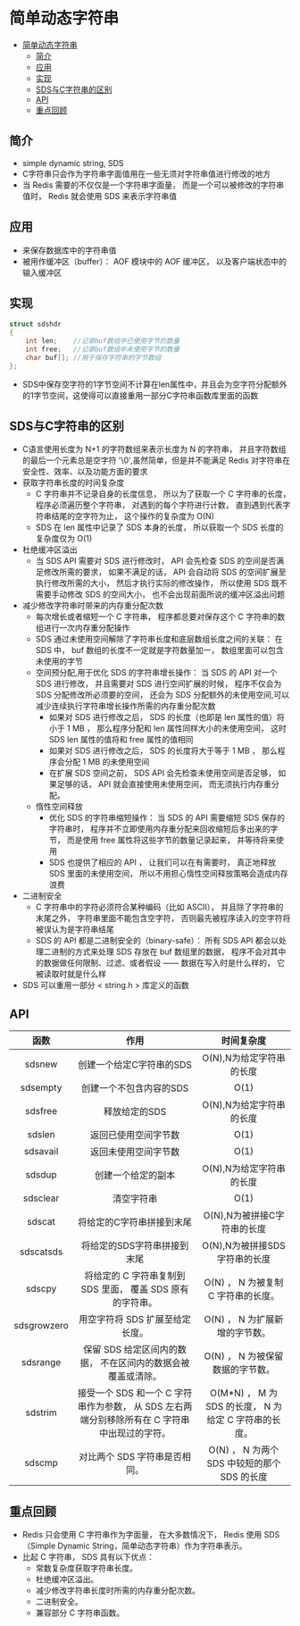 # 简单动态字符串

- [简单动态字符串](#简单动态字符串)
  - [简介](#简介)
  - [应用](#应用)
  - [实现](#实现)
  - [SDS与C字符串的区别](#sds与c字符串的区别)
  - [API](#api)
  - [重点回顾](#重点回顾)

## 简介
- simple dynamic string, SDS
- C字符串只会作为字符串字面值用在一些无须对字符串值进行修改的地方
- 当 Redis 需要的不仅仅是一个字符串字面量， 而是一个可以被修改的字符串值时， Redis 就会使用 SDS 来表示字符串值

## 应用
- 来保存数据库中的字符串值
- 被用作缓冲区（buffer）： AOF 模块中的 AOF 缓冲区， 以及客户端状态中的输入缓冲区


## 实现
```c
struct sdshdr
{
    int len;    //记录buf数组中已使用字节的数量
    int free;   //记录buf数组中未使用字节的数量
    char buf[]; //用于保存字符串的字节数组
};
```
- SDS中保存空字符的1字节空间不计算在len属性中，并且会为空字符分配额外的1字节空间，这使得可以直接重用一部分C字符串函数库里面的函数

## SDS与C字符串的区别
- C语言使用长度为 N+1 的字符数组来表示长度为 N 的字符串， 并且字符数组的最后一个元素总是空字符 '\0',虽然简单，但是并不能满足 Redis 对字符串在安全性、效率、以及功能方面的要求
- 获取字符串长度的时间复杂度
  - C 字符串并不记录自身的长度信息， 所以为了获取一个 C 字符串的长度， 程序必须遍历整个字符串， 对遇到的每个字符进行计数， 直到遇到代表字符串结尾的空字符为止， 这个操作的复杂度为 O(N) 
  - SDS 在 len 属性中记录了 SDS 本身的长度， 所以获取一个 SDS 长度的复杂度仅为 O(1)
- 杜绝缓冲区溢出
  - 当 SDS API 需要对 SDS 进行修改时， API 会先检查 SDS 的空间是否满足修改所需的要求， 如果不满足的话， API 会自动将 SDS 的空间扩展至执行修改所需的大小， 然后才执行实际的修改操作， 所以使用 SDS 既不需要手动修改 SDS 的空间大小， 也不会出现前面所说的缓冲区溢出问题
- 减少修改字符串时带来的内存重分配次数
  - 每次增长或者缩短一个 C 字符串， 程序都总要对保存这个 C 字符串的数组进行一次内存重分配操作
  - SDS 通过未使用空间解除了字符串长度和底层数组长度之间的关联： 在 SDS 中， buf 数组的长度不一定就是字符数量加一， 数组里面可以包含未使用的字节
  - 空间预分配,用于优化 SDS 的字符串增长操作： 当 SDS 的 API 对一个 SDS 进行修改， 并且需要对 SDS 进行空间扩展的时候， 程序不仅会为 SDS 分配修改所必须要的空间， 还会为 SDS 分配额外的未使用空间,可以减少连续执行字符串增长操作所需的内存重分配次数
    - 如果对 SDS 进行修改之后， SDS 的长度（也即是 len 属性的值）将小于 1 MB ， 那么程序分配和 len 属性同样大小的未使用空间， 这时 SDS len 属性的值将和 free 属性的值相同
    - 如果对 SDS 进行修改之后， SDS 的长度将大于等于 1 MB ， 那么程序会分配 1 MB 的未使用空间
    - 在扩展 SDS 空间之前， SDS API 会先检查未使用空间是否足够， 如果足够的话， API 就会直接使用未使用空间， 而无须执行内存重分配。
  - 惰性空间释放
    - 优化 SDS 的字符串缩短操作： 当 SDS 的 API 需要缩短 SDS 保存的字符串时， 程序并不立即使用内存重分配来回收缩短后多出来的字节， 而是使用 free 属性将这些字节的数量记录起来， 并等待将来使用
    - SDS 也提供了相应的 API ， 让我们可以在有需要时， 真正地释放 SDS 里面的未使用空间， 所以不用担心惰性空间释放策略会造成内存浪费
- 二进制安全
  - C 字符串中的字符必须符合某种编码（比如 ASCII）， 并且除了字符串的末尾之外， 字符串里面不能包含空字符， 否则最先被程序读入的空字符将被误认为是字符串结尾
  - SDS 的 API 都是二进制安全的（binary-safe）： 所有 SDS API 都会以处理二进制的方式来处理 SDS 存放在 buf 数组里的数据， 程序不会对其中的数据做任何限制、过滤、或者假设 —— 数据在写入时是什么样的， 它被读取时就是什么样
- SDS 可以重用一部分 < string.h \> 库定义的函数
 
## API
函数|作用|时间复杂度
|:---:|:--:|:----:|
sdsnew|创建一个给定C字符串的SDS|O(N),N为给定字符串的长度
sdsempty|创建一个不包含内容的SDS|O(1)
sdsfree|释放给定的SDS|O(N),N为给定字符串的长度
sdslen|返回已使用空间字节数|O(1)
sdsavail|返回未使用空间字节数|O(1)
sdsdup|创建一个给定的副本|O(N),N为给定字符串的长度
sdsclear|清空字符串|O(1)
sdscat|将给定的C字符串拼接到末尾|O(N),N为被拼接C字符串的长度
sdscatsds|将给定的SDS字符串拼接到末尾|O(N),N为被拼接SDS字符串的长度
sdscpy|将给定的 C 字符串复制到 SDS 里面， 覆盖 SDS 原有的字符串。|	O(N) ， N 为被复制 C 字符串的长度。
sdsgrowzero|用空字符将 SDS 扩展至给定长度。	|O(N) ， N 为扩展新增的字节数。
sdsrange|保留 SDS 给定区间内的数据， 不在区间内的数据会被覆盖或清除。|	O(N) ， N 为被保留数据的字节数。
sdstrim|接受一个 SDS 和一个 C 字符串作为参数， 从 SDS 左右两端分别移除所有在 C 字符串中出现过的字符。|O(M*N) ， M 为 SDS 的长度， N 为给定 C 字符串的长度。
sdscmp|对比两个 SDS 字符串是否相同。|O(N) ， N 为两个 SDS 中较短的那个 SDS 的长度

## 重点回顾
- Redis 只会使用 C 字符串作为字面量， 在大多数情况下， Redis 使用 SDS （Simple Dynamic String，简单动态字符串）作为字符串表示。
- 比起 C 字符串， SDS 具有以下优点：
  - 常数复杂度获取字符串长度。
  - 杜绝缓冲区溢出。
  - 减少修改字符串长度时所需的内存重分配次数。
  - 二进制安全。
  - 兼容部分 C 字符串函数。
